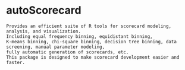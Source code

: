 # autoScorecard
 
    Provides an efficient suite of R tools for scorecard modeling, analysis, and visualization. 
    Including equal frequency binning, equidistant binning, 
    K-means binning, chi-square binning, decision tree binning, data screening, manual parameter modeling, 
    fully automatic generation of scorecards, etc. 
    This package is designed to make scorecard development easier and faster.
